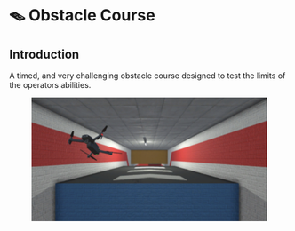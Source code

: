 # 🪤 Obstacle Course

## Introduction

A timed, and very challenging obstacle course designed to test the limits of the operators abilities.&#x20;

<figure><img src="../../.gitbook/assets/image (55).png" alt=""><figcaption></figcaption></figure>

